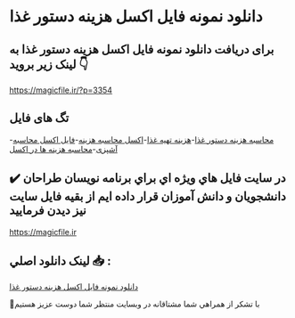 # دانلود نمونه فایل اکسل هزینه دستور غذا

## برای دریافت دانلود نمونه فایل اکسل هزینه دستور غذا به لینک زیر بروید 👇

https://magicfile.ir/?p=3354

## تگ های فایل

-[محاسبه هزینه دستور غذا](https://magicfile.ir/product/%d9%86%d9%85%d9%88%d9%86%d9%87-%d9%81%d8%a7%db%8c%d9%84-%d8%a7%da%a9%d8%b3%d9%84-%d9%87%d8%b2%db%8c%d9%86%d9%87-%d8%af%d8%b3%d8%aa%d9%88%d8%b1-%d8%ba%d8%b0%d8%a7/)-[هزینه تهیه غذا](https://magicfile.ir/product/%d9%86%d9%85%d9%88%d9%86%d9%87-%d9%81%d8%a7%db%8c%d9%84-%d8%a7%da%a9%d8%b3%d9%84-%d9%87%d8%b2%db%8c%d9%86%d9%87-%d8%af%d8%b3%d8%aa%d9%88%d8%b1-%d8%ba%d8%b0%d8%a7/)-[اکسل محاسبه هزینه](https://magicfile.ir/product/%d9%86%d9%85%d9%88%d9%86%d9%87-%d9%81%d8%a7%db%8c%d9%84-%d8%a7%da%a9%d8%b3%d9%84-%d9%87%d8%b2%db%8c%d9%86%d9%87-%d8%af%d8%b3%d8%aa%d9%88%d8%b1-%d8%ba%d8%b0%d8%a7/)-[فایل اکسل محاسبه آشپزی](https://magicfile.ir/product/%d9%86%d9%85%d9%88%d9%86%d9%87-%d9%81%d8%a7%db%8c%d9%84-%d8%a7%da%a9%d8%b3%d9%84-%d9%87%d8%b2%db%8c%d9%86%d9%87-%d8%af%d8%b3%d8%aa%d9%88%d8%b1-%d8%ba%d8%b0%d8%a7/)-[محاسبه هزینه ها در اکسل](https://magicfile.ir/product/%d9%86%d9%85%d9%88%d9%86%d9%87-%d9%81%d8%a7%db%8c%d9%84-%d8%a7%da%a9%d8%b3%d9%84-%d9%87%d8%b2%db%8c%d9%86%d9%87-%d8%af%d8%b3%d8%aa%d9%88%d8%b1-%d8%ba%d8%b0%d8%a7/)

## ✔️ در سايت فايل هاي ويژه اي براي برنامه نويسان طراحان دانشجويان و دانش آموزان قرار داده ايم از بقيه فايل سايت نيز ديدن فرماييد

https://magicfile.ir


## لينک دانلود اصلي 📥 :

[دانلود نمونه فایل اکسل هزینه دستور غذا](https://magicfile.ir/product/%d9%86%d9%85%d9%88%d9%86%d9%87-%d9%81%d8%a7%db%8c%d9%84-%d8%a7%da%a9%d8%b3%d9%84-%d9%87%d8%b2%db%8c%d9%86%d9%87-%d8%af%d8%b3%d8%aa%d9%88%d8%b1-%d8%ba%d8%b0%d8%a7/) 


🙏با تشکر از همراهي شما مشتاقانه در وبسایت منتظر شما دوست عزیز هستیم

